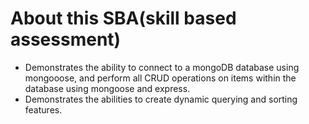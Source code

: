# About this SBA(skill based assessment)
- Demonstrates the ability to connect to a mongoDB database using mongooose, and perform all CRUD operations on items within the database using mongoose and express.
- Demonstrates the abilities to create dynamic querying and sorting features.
